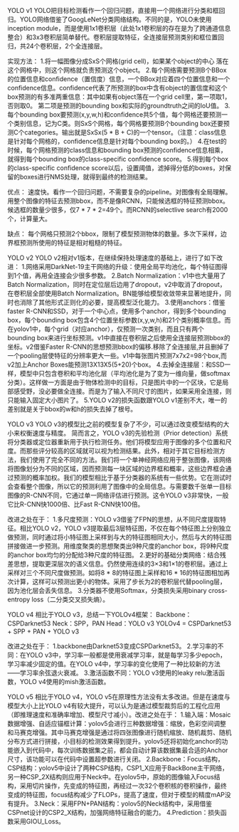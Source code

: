 YOLO v1
YOLO把目标检测看作一个回归问题，直接用一个网络进行分类和框回归。YOLO网络借鉴了GoogLeNet分类网络结构。不同的是，YOLO未使用inception module，而是使用1x1卷积层（此处1x1卷积层的存在是为了跨通道信息整合）和3x3卷积层简单替代。卷积层提取特征，全连接层预测类别和框位置回归，共24个卷积层，2个全连接层。

实现方法：
1.将一幅图像分成SxS个网格(grid cell)，如果某个object的中心 落在这个网格中，则这个网格就负责预测这个object。
2.每个网络需要预测B个BBox的位置信息和confidence（置信度）信息，一个BBox对应着四个位置信息和一个confidence信息。confidence代表了所预测的box中含有object的置信度和这个box预测的有多准两重信息：其中如果有object落在一个grid cell里，第一项取1，否则取0。 第二项是预测的bounding box和实际的groundtruth之间的IoU值。
3.每个bounding box要预测(x,y,w,h)和confidence共5个值，每个网格还要预测一个类别信息，记为C类。则SxS个网格，每个网格要预测B个bounding box还要预测C个categories。输出就是SxSx(5 * B + C)的一个tensor。（注意：class信息是针对每个网格的，confidence信息是针对每个bounding box的。）
4.在test的时候，每个网格预测的class信息和bounding box预测的confidence信息相乘，就得到每个bounding box的class-specific confidence score。
5.得到每个box的class-specific confidence score以后，设置阈值，滤掉得分低的boxes，对保留的boxes进行NMS处理，就得到最终的检测结果。

优点：
速度快。看作一个回归问题，不需要复杂的pipeline。对图像有全局理解。用整个图像的特征去预测bbox，而不是像RCNN，只能候选框的特征预测bbox。候选框的数量少很多，仅7 * 7 * 2=49个。而RCNN的selectlive search有2000个，计算量大。

缺点：
每个网格只预测2个bbox，限制了模型预测物体的数量。多次下采样，边界框预测所使用的特征是相对粗糙的特征。

YOLO v2
YOLO v2相对v1版本，在继续保持处理速度的基础上，进行了如下改进：
1.网络采用DarkNet-19主干网络的升级：使用全局平均池化，每个特征图得到1个值，再用全连接会少很多参数。
2.Batch Normalization：v1中也大量用了Batch Normalization，同时在定位层后边用了dropout，v2中取消了dropout，在卷积层全部使用Batch Normalization。BN能够给模型收敛带来显著地提升，同时也消除了其他形式正则化的必要，提高模型泛化能力。
3.使用anchors：借鉴faster R-CNN和SSD，对于一个中心点，使用多个anchor，得到多个bounding box，每个bounding box包含4个位置坐标参数(x,y,w,h)和21个类别概率信息。而在yolov1中，每个grid（对应anchor），仅预测一次类别，而且只有两个bounding box来进行坐标预测。v1中直接在卷积层之后使用全连接层预测bbox的坐标。v2借鉴Faster R-CNN的思想预测bbox的偏移.移除了全连接层,并且删掉了一个pooling层使特征的分辨率更大一些。v1中每张图片预测7x7x2=98个box,而v2加上Anchor Boxes能预测13X13X5(5+20)个box。
4.去掉全连接层：和SSD一样，模型中只包含卷积和平均池化层（平均池化是为了变为一维向量，做softmax分类）。这样做一方面是由于物体检测中的目标，只是图片中的一个区块，它是局部感受野，没必要做全连接。而是为了输入不同尺寸的图片，如果采用全连接，则只能输入固定大小图片了。
5.YOLO v2的损失函数跟YOLO v1差别不大，唯一的差别就是关于bbox的w和h的损失去掉了根号。

YOLO v3
YOLO v3的模型比之前的模型复杂了不少，可以通过改变模型结构的大小来权衡速度与精度。
简而言之，YOLO v3的先验检测（Prior detection）系统将分类器或定位器重新用于执行检测任务。他们将模型应用于图像的多个位置和尺度。而那些评分较高的区域就可以视为检测结果。此外，相对于其它目标检测方法，我们使用了完全不同的方法。我们将一个单神经网络应用于整张图像，该网络将图像划分为不同的区域，因而预测每一块区域的边界框和概率，这些边界框会通过预测的概率加权。我们的模型相比于基于分类器的系统有一些优势。它在测试时会查看整个图像，所以它的预测利用了图像中的全局信息。与需要数千张单一目标图像的R-CNN不同，它通过单一网络评估进行预测。这令YOLO v3非常快，一般它比R-CNN快1000倍、比Fast R-CNN快100倍。

改进之处在于：
1.多尺度预测：YOLO v3借鉴了FPN的思想，从不同尺度提取特征。相比YOLO v2，YOLO v3提取最后3层特征图，不仅在每个特征图上分别独立做预测，同时通过将小特征图上采样到与大的特征图相同大小，然后与大的特征图拼接做进一步预测。用维度聚类的思想聚类出9种尺度的anchor box，将9种尺度的anchor box均匀的分配给3种尺度的特征图。
2.更好的基础分类网络：结合残差思想，提取更深层次的语义信息。仍然使用连续的3×3和1×1的卷积层。通过上采样对三个不同尺度做预测。如将8 * 8的特征图上采样和16 * 16的特征图相加再次计算，这样可以预测出更小的物体。采用了步长为2的卷积层代替pooling层，因为池化层会丢失信息。
3.分类器不使用Softmax，分类损失采用binary cross-entropy loss（二分类交叉损失熵）。

YOLO v4
相比于YOLO v3，总结一下YOLOv4框架：
Backbone：CSPDarknet53
Neck：SPP，PAN
Head：YOLO v3
YOLOv4 = CSPDarknet53 + SPP + PAN + YOLO v3

改进之处在于：
1.backbone由Darknet53变成CSPDarknet53。
2.学习率的不同：在YOLO v3中，学习率一般都是使用衰减学习率，就是每学习多少epoch，学习率减少固定的值。在YOLO v4中，学习率的变化使用了一种比较新的方法——学习率余弦退火衰减。
3.激活函数不同：YOLO v3使用的leaky relu激活函数，YOLO v4使用的mish激活函数。

YOLO v5
相比于YOLO v4，YOLO v5在原理性方法没有太多改进。但是在速度与模型大小上比YOLO v4有较大提升，可以认为是通过模型裁剪后的工程化应用（即推理速度和准确率增加、模型尺寸减小）。改进之处在于：
1.输入端：Mosaic数据增强、自适应锚框计算：yolov5会进行三种数据增强：缩放，色彩空间调整和马赛克增强。其中马赛克增强是通过将四张图像进行随机缩放、随机裁剪、随机分布方式进行拼接，小目标的检测效果得到提升。yolov5还将初始化anchor的功能嵌入到代码中，每次训练数据集之前，都会自动计算该数据集最合适的Anchor尺寸，该功能可以在代码中设置超参数进行关闭。
2.Backbone：Focus结构，CSP结构：yolov5中设计了两种CSP结构，CSP1_X应用于BackBone主干网络，另一种CSP_2X结构则应用于Neck中。在yolov5中，原始的图像输入Focus结构，采用切片操作，先变成的特征图，再经过一次32个卷积核的卷积操作，最终变成的特征图，focus结构减少了FLOPs，提高了速度，但对于模型的精度mAP没有提升。
3.Neck：采用FPN+PAN结构：yolov5的Neck结构中，采用借鉴CSPnet设计的CSP2_X结构，加强网络特征融合的能力。
4.Prediction：损失函数采用GIOU_Loss。
